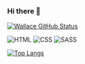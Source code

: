 ### Hi there 👋

[![Wallace GitHub Status](https://github-readme-stats.vercel.app/api?username=Wallace-Bezerra&show_icons=true&theme=merko)](https://github.com/anuraghazra/github-readme-stats)

![HTML](https://img.shields.io/badge/HTML5-E34F26?style=for-the-badge&logo=html5&logoColor=white)
![CSS](https://img.shields.io/badge/CSS3-1572B6?style=for-the-badge&logo=css3&logoColor=white)
![SASS](https://img.shields.io/badge/Sass-CC6699?style=for-the-badge&logo=sass&logoColor=white)

[![Top Langs](https://github-readme-stats.vercel.app/api/top-langs/?username=Wallace-Bezerra&theme=merko)](https://github.com/anuraghazra/github-readme-stats)
